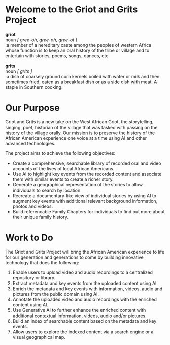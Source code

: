 # Welcome to the Griot and Grits Project

**griot**  
noun <em> \[ gree-oh, gree-oh, gree-ot \] </em>  
:a member of a hereditary caste among the peoples of western Africa whose function is to keep an oral history of the tribe or village and to entertain with stories, poems, songs, dances, etc.  

**grits**  
noun <em> \[ grits \] </em>  
:a dish of coarsely ground corn kernels boiled with water or milk and then sometimes fried, eaten as a breakfast dish or as a side dish with meat. A staple in Southern cooking.

# Our Purpose
Griot and Grits is a new take on the West African Griot, the storytelling, singing, poet, historian of the village that was tasked with passing on the history of the village orally.  Our mission is to preserve the history of the African American experience one voice at a time using AI and other advanced technologies.  

The project aims to achieve the following objectives:  
+ Create a comprehensive, searchable library of recorded oral and video accounts of the lives of local African Americans.
+ Use AI to highlight key events from the recorded content and associate them with similar events to create a richer story.
+ Generate a geographical representation of the stories to allow individuals to search by location.
+ Recreate a documentary-like view of individual stories by using AI to augment key events with additional relevant background information, photos and videos.
+ Build referencable Family Chapters for individuals to find out more about their unique family history.

# Work to Do  

The Griot and Grits Project will bring the African American experience to life for our generation and generations to come by building innovative technology that does the following:
1. Enable users to upload video and audio recordings to a centralized repository or library.
2. Extract metadata and key events from the uploaded content using AI.
3. Enrich the metadata and key events with information, videos, audio and pictures from the public domain using AI.
4. Annotate the uploaded video and audio recordings with the enriched content using AI.
5. Use Generative AI to further enhance the enriched content with additional contextual information, videos, audio and/or pictures.
6. Build an index of searchable content based on the metadata and key events.
7. Allow users to explore the indexed content via a search engine or a visual geographical map.
